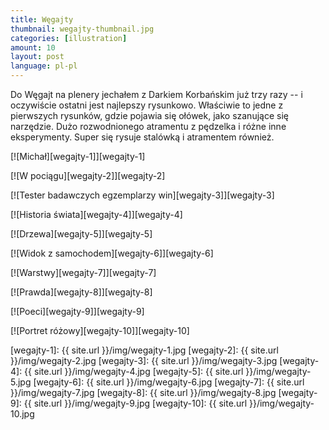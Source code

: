 ```yaml
---
title: Węgajty
thumbnail: wegajty-thumbnail.jpg
categories: [illustration]
amount: 10
layout: post
language: pl-pl
---
```


Do Węgajt na plenery jechałem z Darkiem Korbańskim już trzy razy -- i oczywiście ostatni jest najlepszy rysunkowo. Właściwie to jedne z pierwszych rysunków, gdzie pojawia się ołówek, jako szanujące się narzędzie. Dużo rozwodnionego atramentu z pędzelka i różne inne eksperymenty. Super się rysuje stalówką i atramentem również.

[![Michał][wegajty-1]][wegajty-1]

[![W pociągu][wegajty-2]][wegajty-2]

[![Tester badawczych egzemplarzy win][wegajty-3]][wegajty-3]

[![Historia świata][wegajty-4]][wegajty-4]

[![Drzewa][wegajty-5]][wegajty-5]

[![Widok z samochodem][wegajty-6]][wegajty-6]

[![Warstwy][wegajty-7]][wegajty-7]

[![Prawda][wegajty-8]][wegajty-8]

[![Poeci][wegajty-9]][wegajty-9]

[![Portret różowy][wegajty-10]][wegajty-10]

[wegajty-1]: {{ site.url }}/img/wegajty-1.jpg
[wegajty-2]: {{ site.url }}/img/wegajty-2.jpg
[wegajty-3]: {{ site.url }}/img/wegajty-3.jpg
[wegajty-4]: {{ site.url }}/img/wegajty-4.jpg
[wegajty-5]: {{ site.url }}/img/wegajty-5.jpg
[wegajty-6]: {{ site.url }}/img/wegajty-6.jpg
[wegajty-7]: {{ site.url }}/img/wegajty-7.jpg
[wegajty-8]: {{ site.url }}/img/wegajty-8.jpg
[wegajty-9]: {{ site.url }}/img/wegajty-9.jpg
[wegajty-10]: {{ site.url }}/img/wegajty-10.jpg